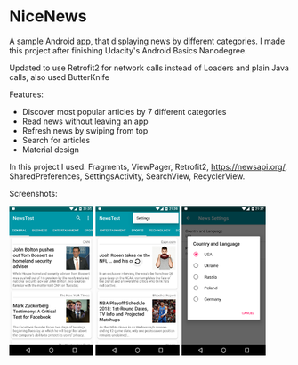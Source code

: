 # NiceNews
A sample Android app, that displaying news by different categories. I made this project after finishing Udacity's Android Basics Nanodegree.

Updated to use Retrofit2 for network calls instead of Loaders and plain Java calls, also used ButterKnife

Features: 
- Discover most popular articles by 7 different categories
- Read news without leaving an app
- Refresh news by swiping from top
- Search for articles
- Material design

In this project I used: Fragments, ViewPager, Retrofit2, https://newsapi.org/, SharedPreferences, SettingsActivity, SearchView, RecyclerView.

Screenshots:

<img src="Screenshots/menu_1.png" width="30%" /> <img src="Screenshots/menu_2.png" width="30%" /> <img src="Screenshots/settings.png" width="30%" />
